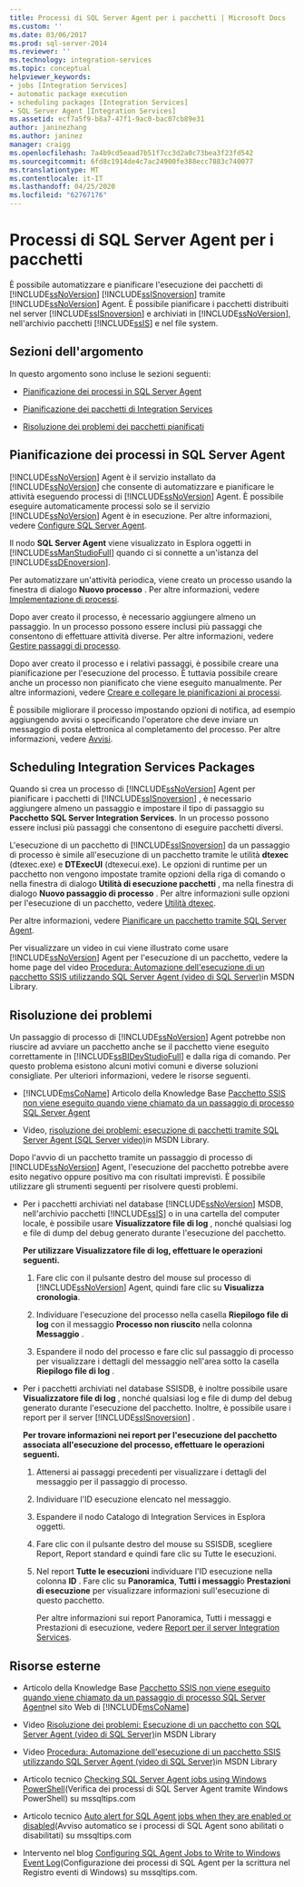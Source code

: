 ```yaml
---
title: Processi di SQL Server Agent per i pacchetti | Microsoft Docs
ms.custom: ''
ms.date: 03/06/2017
ms.prod: sql-server-2014
ms.reviewer: ''
ms.technology: integration-services
ms.topic: conceptual
helpviewer_keywords:
- jobs [Integration Services]
- automatic package execution
- scheduling packages [Integration Services]
- SQL Server Agent [Integration Services]
ms.assetid: ecf7a5f9-b8a7-47f1-9ac0-bac07cb89e31
author: janinezhang
ms.author: janinez
manager: craigg
ms.openlocfilehash: 7a4b9cd5eaad7b51f7cc3d2a0c73bea3f23fd542
ms.sourcegitcommit: 6fd8c1914de4c7ac24900fe388ecc7883c740077
ms.translationtype: MT
ms.contentlocale: it-IT
ms.lasthandoff: 04/25/2020
ms.locfileid: "62767176"
---
```

# <a name="sql-server-agent-jobs-for-packages"></a>Processi di SQL Server Agent per i pacchetti
  È possibile automatizzare e pianificare l'esecuzione dei pacchetti di [!INCLUDE[ssNoVersion](../../includes/ssnoversion-md.md)] [!INCLUDE[ssISnoversion](../../includes/ssisnoversion-md.md)] tramite [!INCLUDE[ssNoVersion](../../includes/ssnoversion-md.md)] Agent. È possibile pianificare i pacchetti distribuiti nel server [!INCLUDE[ssISnoversion](../../includes/ssisnoversion-md.md)] e archiviati in [!INCLUDE[ssNoVersion](../../includes/ssnoversion-md.md)], nell'archivio pacchetti [!INCLUDE[ssIS](../../includes/ssis-md.md)] e nel file system.  
  
## <a name="sections-in-this-topic"></a>Sezioni dell'argomento  
 In questo argomento sono incluse le sezioni seguenti:  
  
-   [Pianificazione dei processi in SQL Server Agent](#jobs)  
  
-   [Pianificazione dei pacchetti di Integration Services](#packages)  
  
-   [Risoluzione dei problemi dei pacchetti pianificati](#trouble)  
  
##  <a name="scheduling-jobs-in-sql-server-agent"></a><a name="jobs"></a>Pianificazione dei processi in SQL Server Agent  
 [!INCLUDE[ssNoVersion](../../includes/ssnoversion-md.md)] Agent è il servizio installato da [!INCLUDE[ssNoVersion](../../includes/ssnoversion-md.md)] che consente di automatizzare e pianificare le attività eseguendo processi di [!INCLUDE[ssNoVersion](../../includes/ssnoversion-md.md)] Agent. È possibile eseguire automaticamente processi solo se il servizio [!INCLUDE[ssNoVersion](../../includes/ssnoversion-md.md)] Agent è in esecuzione. Per altre informazioni, vedere [Configure SQL Server Agent](../../ssms/agent/configure-sql-server-agent.md).  
  
 Il nodo **SQL Server Agent** viene visualizzato in Esplora oggetti in [!INCLUDE[ssManStudioFull](../../includes/ssmanstudiofull-md.md)] quando ci si connette a un'istanza del [!INCLUDE[ssDEnoversion](../../includes/ssdenoversion-md.md)].  
  
 Per automatizzare un'attività periodica, viene creato un processo usando la finestra di dialogo **Nuovo processo** . Per altre informazioni, vedere [Implementazione di processi](../../ssms/agent/implement-jobs.md).  
  
 Dopo aver creato il processo, è necessario aggiungere almeno un passaggio. In un processo possono essere inclusi più passaggi che consentono di effettuare attività diverse. Per altre informazioni, vedere [Gestire passaggi di processo](../../ssms/agent/manage-job-steps.md).  
  
 Dopo aver creato il processo e i relativi passaggi, è possibile creare una pianificazione per l'esecuzione del processo. È tuttavia possibile creare anche un processo non pianificato che viene eseguito manualmente. Per altre informazioni, vedere [Creare e collegare le pianificazioni ai processi](../../ssms/agent/create-and-attach-schedules-to-jobs.md).  
  
 È possibile migliorare il processo impostando opzioni di notifica, ad esempio aggiungendo avvisi o specificando l'operatore che deve inviare un messaggio di posta elettronica al completamento del processo. Per altre informazioni, vedere [Avvisi](../../ssms/agent/alerts.md).  
  
##  <a name="scheduling-integration-services-packages"></a><a name="packages"></a> Scheduling Integration Services Packages  
 Quando si crea un processo di [!INCLUDE[ssNoVersion](../../includes/ssnoversion-md.md)] Agent per pianificare i pacchetti di [!INCLUDE[ssISnoversion](../../includes/ssisnoversion-md.md)] , è necessario aggiungere almeno un passaggio e impostare il tipo di passaggio su **Pacchetto SQL Server Integration Services**. In un processo possono essere inclusi più passaggi che consentono di eseguire pacchetti diversi.  
  
 L'esecuzione di un pacchetto di [!INCLUDE[ssISnoversion](../../includes/ssisnoversion-md.md)] da un passaggio di processo è simile all'esecuzione di un pacchetto tramite le utilità **dtexec** (dtexec.exe) e **DTExecUI** (dtexecui.exe). Le opzioni di runtime per un pacchetto non vengono impostate tramite opzioni della riga di comando o nella finestra di dialogo **Utilità di esecuzione pacchetti** , ma nella finestra di dialogo **Nuovo passaggio di processo** . Per altre informazioni sulle opzioni per l'esecuzione di un pacchetto, vedere [Utilità dtexec](dtexec-utility.md).  
  
 Per altre informazioni, vedere [Pianificare un pacchetto tramite SQL Server Agent](../schedule-a-package-by-using-sql-server-agent.md).  
  
 Per visualizzare un video in cui viene illustrato come usare [!INCLUDE[ssNoVersion](../../includes/ssnoversion-md.md)] Agent per l'esecuzione di un pacchetto, vedere la home page del video [Procedura: Automazione dell'esecuzione di un pacchetto SSIS utilizzando SQL Server Agent (video di SQL Server)](https://go.microsoft.com/fwlink/?LinkId=141771)in MSDN Library.  
  
##  <a name="troubleshooting"></a><a name="trouble"></a>Risoluzione dei problemi  
 Un passaggio di processo di [!INCLUDE[ssNoVersion](../../includes/ssnoversion-md.md)] Agent potrebbe non riuscire ad avviare un pacchetto anche se il pacchetto viene eseguito correttamente in [!INCLUDE[ssBIDevStudioFull](../../includes/ssbidevstudiofull-md.md)] e dalla riga di comando. Per questo problema esistono alcuni motivi comuni e diverse soluzioni consigliate. Per ulteriori informazioni, vedere le risorse seguenti.  
  
-   [!INCLUDE[msCoName](../../includes/msconame-md.md)] Articolo della Knowledge Base [Pacchetto SSIS non viene eseguito quando viene chiamato da un passaggio di processo SQL Server Agent](https://support.microsoft.com/kb/918760)  
  
-   Video, [risoluzione dei problemi: esecuzione di pacchetti tramite SQL Server Agent (SQL Server video)](https://go.microsoft.com/fwlink/?LinkId=141772)in MSDN Library.  
  
 Dopo l'avvio di un pacchetto tramite un passaggio di processo di [!INCLUDE[ssNoVersion](../../includes/ssnoversion-md.md)] Agent, l'esecuzione del pacchetto potrebbe avere esito negativo oppure positivo ma con risultati imprevisti. È possibile utilizzare gli strumenti seguenti per risolvere questi problemi.  
  
-   Per i pacchetti archiviati nel database [!INCLUDE[ssNoVersion](../../includes/ssnoversion-md.md)] MSDB, nell'archivio pacchetti [!INCLUDE[ssIS](../../includes/ssis-md.md)] o in una cartella del computer locale, è possibile usare **Visualizzatore file di log** , nonché qualsiasi log e file di dump del debug generato durante l'esecuzione del pacchetto.  
  
     **Per utilizzare Visualizzatore file di log, effettuare le operazioni seguenti.**  
  
    1.  Fare clic con il pulsante destro del mouse sul processo di [!INCLUDE[ssNoVersion](../../includes/ssnoversion-md.md)] Agent, quindi fare clic su **Visualizza cronologia**.  
  
    2.  Individuare l'esecuzione del processo nella casella **Riepilogo file di log** con il messaggio **Processo non riuscito** nella colonna **Messaggio** .  
  
    3.  Espandere il nodo del processo e fare clic sul passaggio di processo per visualizzare i dettagli del messaggio nell'area sotto la casella **Riepilogo file di log** .  
  
-   Per i pacchetti archiviati nel database SSISDB, è inoltre possibile usare **Visualizzatore file di log** , nonché qualsiasi log e file di dump del debug generato durante l'esecuzione del pacchetto. Inoltre, è possibile usare i report per il server [!INCLUDE[ssISnoversion](../../includes/ssisnoversion-md.md)] .  
  
     **Per trovare informazioni nei report per l'esecuzione del pacchetto associata all'esecuzione del processo, effettuare le operazioni seguenti.**  
  
    1.  Attenersi ai passaggi precedenti per visualizzare i dettagli del messaggio per il passaggio di processo.  
  
    2.  Individuare l'ID esecuzione elencato nel messaggio.  
  
    3.  Espandere il nodo Catalogo di Integration Services in Esplora oggetti.  
  
    4.  Fare clic con il pulsante destro del mouse su SSISDB, scegliere Report, Report standard e quindi fare clic su Tutte le esecuzioni.  
  
    5.  Nel report **Tutte le esecuzioni** individuare l'ID esecuzione nella colonna **ID** . Fare clic su **Panoramica**, **Tutti i messaggi**o **Prestazioni di esecuzione** per visualizzare informazioni sull'esecuzione di questo pacchetto.  
  
         Per altre informazioni sui report Panoramica, Tutti i messaggi e Prestazioni di esecuzione, vedere [Report per il server Integration Services](../reports-for-the-integration-services-server.md).  
  
## <a name="external-resources"></a>Risorse esterne  
  
-   Articolo della Knowledge Base [Pacchetto SSIS non viene eseguito quando viene chiamato da un passaggio di processo SQL Server Agent](https://support.microsoft.com/kb/918760)nel sito Web di [!INCLUDE[msCoName](../../includes/msconame-md.md)]  
  
-   Video [Risoluzione dei problemi: Esecuzione di un pacchetto con SQL Server Agent (video di SQL Server)](https://go.microsoft.com/fwlink/?LinkId=141772)in MSDN Library  
  
-   Video [Procedura: Automazione dell'esecuzione di un pacchetto SSIS utilizzando SQL Server Agent (video di SQL Server)](https://go.microsoft.com/fwlink/?LinkId=141771)in MSDN Library  
  
-   Articolo tecnico [Checking SQL Server Agent jobs using Windows PowerShell](https://go.microsoft.com/fwlink/?LinkId=165675)(Verifica dei processi di SQL Server Agent tramite Windows PowerShell) su mssqltips.com  
  
-   Articolo tecnico [Auto alert for SQL Agent jobs when they are enabled or disabled](https://go.microsoft.com/fwlink/?LinkId=165676)(Avviso automatico se i processi di SQL Agent sono abilitati o disabilitati) su mssqltips.com  
  
-   Intervento nel blog [Configuring SQL Agent Jobs to Write to Windows Event Log](https://go.microsoft.com/fwlink/?LinkId=220745)(Configurazione dei processi di SQL Agent per la scrittura nel Registro eventi di Windows) su mssqltips.com.  
  
  
